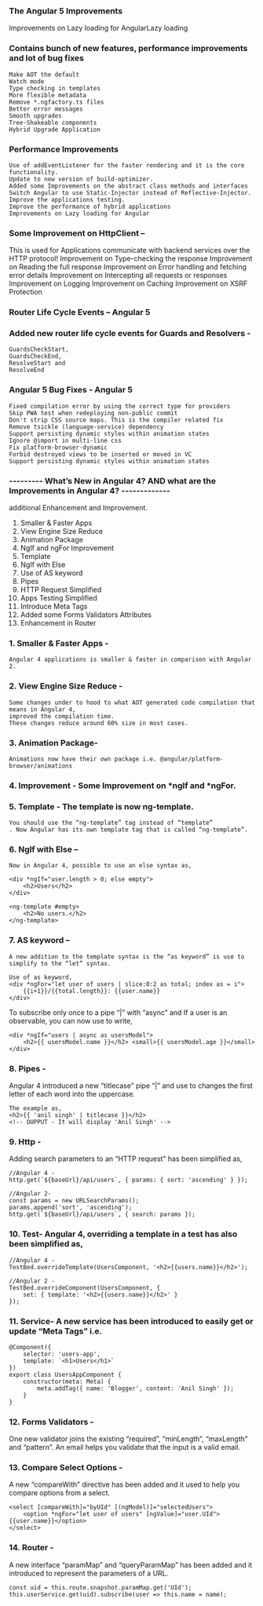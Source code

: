 ### The Angular 5 Improvements

Improvements on Lazy loading for AngularLazy loading

### Contains bunch of new features, performance improvements and lot of bug fixes
    Make AOT the default
    Watch mode
    Type checking in templates
    More flexible metadata
    Remove *.ngfactory.ts files
    Better error messages
    Smooth upgrades
    Tree-Shakeable components
    Hybrid Upgrade Application

### Performance Improvements
    Use of addEventListener for the faster rendering and it is the core functionality.
    Update to new version of build-optimizer.
    Added some Improvements on the abstract class methods and interfaces
    Switch Angular to use Static-Injector instead of Reflective-Injector.
    Improve the applications testing.
    Improve the performance of hybrid applications
    Improvements on Lazy loading for Angular

### Some Improvement on HttpClient – 
This is used for Applications communicate with backend services over the HTTP protocol!
    Improvement on Type-checking the response
    Improvement on Reading the full response
    Improvement on Error handling and fetching error details
    Improvement on Intercepting all requests or responses
    Improvement on Logging
    Improvement on Caching
    Improvement on XSRF Protection

### Router Life Cycle Events – Angular 5

### Added new router life cycle events for Guards and Resolvers -
    GuardsCheckStart,
    GuardsCheckEnd,
    ResolveStart and
    ResolveEnd

### Angular 5 Bug Fixes - Angular 5
    Fixed compilation error by using the correct type for providers
    Skip PWA test when redeploying non-public commit
    Don't strip CSS source maps. This is the compiler related fix
    Remove tsickle (language-service) dependency
    Support persisting dynamic styles within animation states
    Ignore @import in multi-line css
    Fix platform-browser-dynamic
    Forbid destroyed views to be inserted or moved in VC
    Support persisting dynamic styles within animation states

### ---------  What’s New in Angular 4? AND what are the Improvements in Angular 4? -------------
additional Enhancement and Improvement.
1.    Smaller & Faster Apps
2.    View Engine Size Reduce
3.    Animation Package
4.    NgIf and ngFor Improvement
5.    Template
6.    NgIf with Else
7.    Use of AS keyword
8.    Pipes
9.    HTTP Request Simplified
10. Apps Testing Simplified
11. Introduce Meta Tags
12. Added some Forms Validators Attributes
13. Enhancement in Router

### 1. Smaller & Faster Apps -
    Angular 4 applications is smaller & faster in comparison with Angular 2.

### 2. View Engine Size Reduce - 
    Some changes under to hood to what AOT generated code compilation that means in Angular 4, 
    improved the compilation time. 
    These changes reduce around 60% size in most cases. 

### 3. Animation Package- 
    Animations now have their own package i.e. @angular/platform-browser/animations

### 4. Improvement - Some Improvement on *ngIf and *ngFor.

### 5. Template - The template is now ng-template. 
    You should use the “ng-template” tag instead of “template”
    . Now Angular has its own template tag that is called “ng-template”.

### 6. NgIf with Else – 
    Now in Angular 4, possible to use an else syntax as,
```
<div *ngIf="user.length > 0; else empty">
    <h2>Users</h2>
</div>

<ng-template #empty>
    <h2>No users.</h2>
</ng-template>
```
### 7. AS keyword – 
    A new addition to the template syntax is the “as keyword” is use to simplify to the “let” syntax.

    Use of as keyword,
    <div *ngFor="let user of users | slice:0:2 as total; index as = i">
        {{i+1}}/{{total.length}}: {{user.name}}
    </div>

To subscribe only once to a pipe “|” with “async” and If a user is an observable, you can now use to write,
```
<div *ngIf="users | async as usersModel">
    <h2>{{ usersModel.name }}</h2> <small>{{ usersModel.age }}</small>
</div>
```

### 8. Pipes - 
Angular 4 introduced a new “titlecase” pipe “|” and use to changes the first letter of each word into the uppercase. 
```
The example as,
<h2>{{ 'anil singh' | titlecase }}</h2>
<!-- OUPPUT - It will display 'Anil Singh' -->
```
### 9. Http - 
Adding search parameters to an “HTTP request” has been simplified as,

```
//Angular 4 -
http.get(`${baseUrl}/api/users`, { params: { sort: 'ascending' } });

//Angular 2-
const params = new URLSearchParams();
params.append('sort', 'ascending');
http.get(`${baseUrl}/api/users`, { search: params });
```
### 10. Test- Angular 4, overriding a template in a test has also been simplified as,
```
//Angular 4 -
TestBed.overrideTemplate(UsersComponent, '<h2>{{users.name}}</h2>');

//Angular 2 -
TestBed.overrideComponent(UsersComponent, {
    set: { template: '<h2>{{users.name}}</h2>' }
});
```
### 11. Service- A new service has been introduced to easily get or update “Meta Tags” i.e.

```
@Component({
    selector: 'users-app',
    template: `<h1>Users</h1>`
})
export class UsersAppComponent {
    constructor(meta: Meta) {
        meta.addTag({ name: 'Blogger', content: 'Anil Singh' });
    }
}
```
### 12. Forms Validators - 
One new validator joins the existing “required”, “minLength”, “maxLength” and “pattern”. An email helps you validate that the input is a valid email.

### 13. Compare Select Options - 
A new “compareWith” directive has been added and it used to help you compare options from a select.
```
<select [compareWith]="byUId" [(ngModel)]="selectedUsers">
    <option *ngFor="let user of users" [ngValue]="user.UId">{{user.name}}</option>
</select>
```
### 14. Router - 
A new interface “paramMap” and “queryParamMap” has been added and it introduced to represent the parameters of a URL. 
```
const uid = this.route.snapshot.paramMap.get('UId');
this.userService.get(uid).subscribe(user => this.name = name);
```